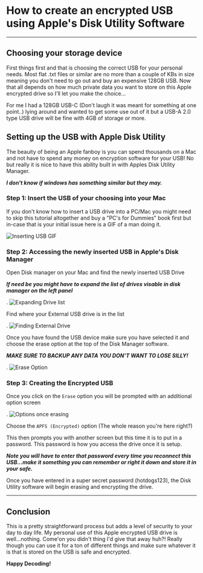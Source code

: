 # How to create an encrypted USB using Apple's Disk Utility Software

---

## Choosing your storage device
First things first and that is choosing the correct USB for your personal needs. Most flat .txt files or similar are no more than a couple of KBs in size meaning you don't need to go out and buy an expensive 128GB USB. Now that all depends on how much private data you want to store on this Apple encrypted drive so I'll let you make the choice...

For me I had a 128GB USB-C (Don't laugh it was meant for something at one point..) lying around and wanted to get some use out of it but a USB-A 2.0 type USB drive will be fine with 4GB of storage or more.

## Setting up the USB with Apple Disk Utility
The beauity of being an Apple fanboy is you can spend thousands on a Mac and not have to spend any money on encryption software for your USB! No but really it is nice to have this ability built in with Apples Disk Utility Manager. 

***I don't know if windows has something similar but they may.***

### Step 1: Insert the USB of your choosing into your Mac
If you don't know how to insert a USB drive into a PC/Mac you might need to skip this tutorial altogether and buy a "PC's for Dummies" book first but in-case that is your initial issue here is a GIF of a man doing it.

![Inserting USB GIF](https://i.imgur.com/WcOAJRO.gif)

### Step 2: Accessing the newly inserted USB in Apple's Disk Manager

Open Disk manager on your Mac and find the newly inserted USB Drive 

***If need be you might have to expand the list of drives visable in disk manager on the left panel***

.
![Expanding Drive list](https://i.imgur.com/TEyRz3q.png)

Find where your External USB drive is in the list

.
![Finding External Drive](https://i.imgur.com/UjhWC6L.png)

Once you have found the USB device make sure you have selected it and choose the erase option at the top of the Disk Manager software.

***MAKE SURE TO BACKUP ANY DATA YOU DON'T WANT TO LOSE SILLY!***

.
![Erase Option](https://i.imgur.com/byP06rU.png)

### Step 3: Creating the Encrypted USB
Once you click on the `Erase` option you will be prompted with an additional option screen

.
![Options once erasing](https://i.imgur.com/y7BOTMX.png)

Choose the `APFS (Encrypted)` option (The whole reason you're here right?)

This then prompts you with another screen but this time it is to put in a password. This password is how you access the drive once it is setup.

***Note you will have to enter that password every time you reconnect this USB...make it something you can remember or right it down and store it in your safe.***

Once you have entered in a super secret password (hotdogs123), the Disk Utility software will begin erasing and encrypting the drive.

---

## Conclusion
This is a pretty straightforward process but adds a level of security to your day to day life. My personal use of this Apple encrypted USB drive is well...nothing. Come'on you didn't thing I'd give that away huh?! Really though you can use it for a ton of different things and make sure whatever it is that is stored on the USB is safe and encrypted.

**Happy Decoding!**
